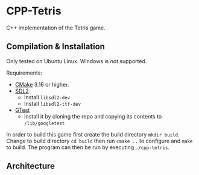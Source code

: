 # CPP-Tetris

C++ implementation of the Tetris game.

## Compilation & Installation

Only tested on Ubuntu Linux. Windows is *not* supported.

Requirements:

- [CMake](https://cmake.org/) 3.16 or higher.
- [SDL2](https://www.libsdl.org/download-2.0.php)
  * Install `libsdl2-dev`
  * Install `libsdl2-ttf-dev`
- [GTest](https://github.com/google/googletest) 
  * Install it by cloning the repo and copying its contents to `/lib/googletest`

In order to build this game first create the build directory
`mkdir build`. Change to build directory `cd build` then run 
`cmake ..` to configure and `make` to build. The program can then be run by
executing `./cpp-tetris`.

## Architecture


